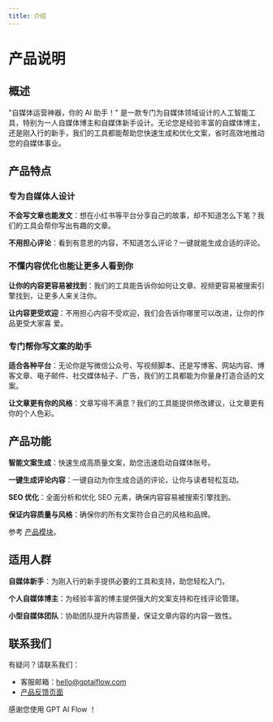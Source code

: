 ```yaml
---
title: 介绍
---
```


# 产品说明

## 概述

"自媒体运营神器，你的 AI 助手！" 是一款专门为自媒体领域设计的人工智能工具，特别为一人自媒体博主和自媒体新手设计。无论您是经验丰富的自媒体博主，还是刚入行的新手，我们的工具都能帮助您快速生成和优化文案，省时高效地推动您的自媒体事业。

<!-- GPTAiFlow 提供了全面且易用的流程设计平台，包含了前端可视化的流程编辑器和后端实时的任务执行引擎，帮助用户集中精力解决业务问题，而不需要担心繁琐的流程配置。 -->

## 产品特点

<!-- - 社交媒体管理
  - 小红书文案生成：通过深度学习了解行业趋势和用户偏好，为小红书平台生成引人入胜的专属文案。
  - 评论一键生成功能：通过智能分析用户反馈，一键生成个性化评论回复，不仅提高互动效率，还保持品牌声音的一致性。
- SEO 经理
  - SEO 分析工具：全面分析关键字、元标签、内外链等 SEO 元素，提供详细报告，揭示潜在改进区域。
  - 智能 SEO 建议：提供实时、针对性的 SEO 修改建议，使内容更容易被搜索引擎找到，从而提高网站排名和在线可见性。
- 文案经理

  - 多平台文章撰写：支持多种自媒体平台，如公众微信号、视频脚本、博客等，自动生成专业文案，节省创作时间。
  - 实时文案修改和优化：提供实时文案审查和修改建议，通过 AI 分析确保文案的语言风格、语法准确性以及目标受众的吸引力。
  - 内容风格指导：可根据不同品牌和受众需求调整文案风格，从正式、专业到轻松、幽默，满足多样化需求。 -->

### 专为自媒体人设计

**不会写文章也能发文**：想在小红书等平台分享自己的故事，却不知道怎么下笔？我们的工具会帮你写出有趣的文章。

**不用担心评论**：看到有意思的内容，不知道怎么评论？一键就能生成合适的评论。

### 不懂内容优化也能让更多人看到你

**让你的内容更容易被找到**：我们的工具能告诉你如何让文章、视频更容易被搜索引擎找到，让更多人来关注你。

**让内容更受欢迎**：不用担心内容不受欢迎，我们会告诉你哪里可以改进，让你的作品更受大家喜 爱。

### 专门帮你写文案的助手

**适合各种平台**：无论你是写微信公众号、写视频脚本、还是写博客、网站内容、博客文章、电子邮件、社交媒体帖子、广告，我们的工具都能为你量身打造合适的文案。

**让文章更有你的风格**：文章写得不满意？我们的工具能提供修改建议，让文章更有你的个人色彩。

## 产品功能

**智能文案生成**：快速生成高质量文案，助您迅速启动自媒体账号。

**一键生成评论内容**：一键自动为你生成合适的评论，让你与读者轻松互动。

**SEO 优化**：全面分析和优化 SEO 元素，确保内容容易被搜索引擎找到。

**保证内容质量与风格**：确保你的所有文案符合自己的风格和品牌。

参考 [产品模块](./2-modules.md)。

## 适用人群

**自媒体新手**：为刚入行的新手提供必要的工具和支持，助您轻松入门。

**个人自媒体博主**：为经验丰富的博主提供强大的文案支持和在线评论管理。

**小型自媒体团队**：协助团队提升内容质量，保证文章内容的内容一致性。

## 联系我们

有疑问？请联系我们：

- 客服邮箱：hello@gptaiflow.com
- [产品反馈页面](https://wj.qq.com/s2/12214642/c9c6)

感谢您使用 GPT AI Flow ！

